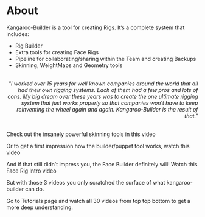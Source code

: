 # About

Kangaroo-Builder is a tool for creating Rigs. It’s a complete system that includes:

- Rig Builder  
- Extra tools for creating Face Rigs  
- Pipeline for collaborating/sharing within the Team and creating Backups  
- Skinning, WeightMaps and Geometry tools   

<br>

<div style="text-align: right"> <em>"I worked over 15 years for well known companies around the world that all had their own rigging systems. Each of them had a few pros and lots of cons.
My big dream over these years was to create the one ultimate rigging system that just works properly so that companies won’t have to keep reinventing the wheel again and again.
Kangaroo-Builder is the result of that." </em></div>

<br>

Check out the insanely powerful skinning tools in this video  

Or to get a first impression how the builder/puppet tool works, watch this video 

And if that still didn’t impress you, the Face Builder definitely will! Watch this Face Rig Intro video

But with those 3 videos you only scratched the surface of what kangaroo-builder can do.

Go to Tutorials page and watch all 30 videos from top top bottom to get a more deep understanding.

